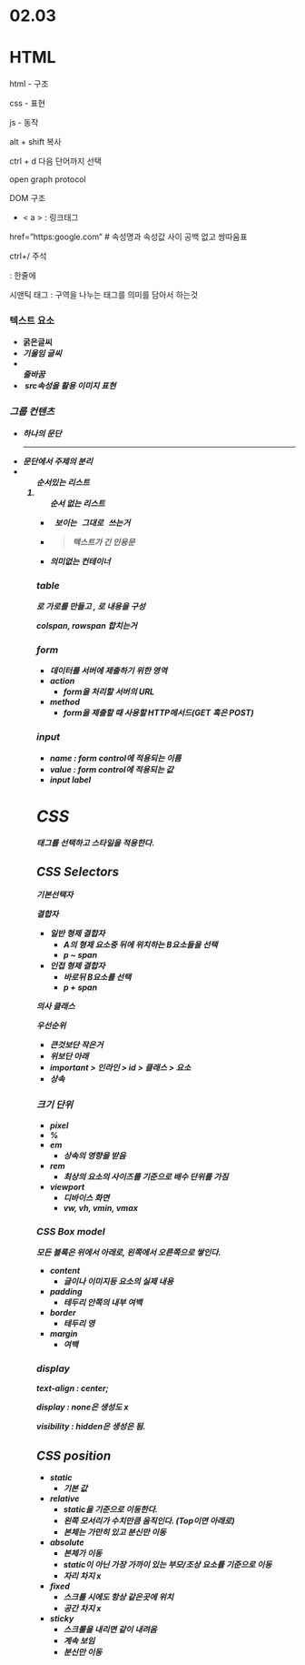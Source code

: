 # 02.03
# HTML

html - 구조

css - 표현

js - 동작

alt + shift 복사

ctrl + d 다음 단어까지 선택

open graph protocol

DOM 구조

- < a > : 링크태그

href=”https:google.com” # 속성명과 속성값 사이 공백 없고 쌍따움표

ctrl+/  주석

<span> : 한줄에

시맨틱 태그 : 구역을 나누는 태그를 의미를 담아서 하는것

### 텍스트 요소

- <b> 굵은글씨
- <i> 기울임 글씨
- <br> 줄바꿈
- <img> src속성을 활용 이미지 표현

### 그룹 컨텐츠

- <p> 하나의 문단
- <hr> 문단에서 주제의 분리
- <ol> 순서있는 리스트
- <ul> 순서 없는 리스트
- <pre> 보이는 그대로 쓰는거
- <blockquote> 텍스트가 긴 인용문
- <div> 의미없는 컨테이너

### table

<thead>

<tbody>

<tfoot>

<tr> 로 가로를 만들고 <th>, <td>로 내용을 구성

colspan, rowspan 합치는거

### form

- 데이터를 서버에 제출하기 위한 영역
- action
    - form을 처리할 서버의 URL
- method
    - form을 제출할 때 사용할 HTTP메서드(GET 혹은 POST)

### input

- name : form control에 적용되는 이름
- value : form control에 적용되는 값
- input label
# CSS

태그를 선택하고 스타일을 적용한다.
## CSS Selectors

기본선택자

결합자

- 일반 형제 결합자
    - A의 형제 요소중 뒤에 위치하는 B요소들을 선택
    - p ~ span
- 인접 형제 결합자
    - 바로뒤 B요소를 선택
    - p + span

의사 클래스

우선순위

- 큰것보단 작은거
- 위보단 아래
- important > 인라인 > id > 클래스 > 요소
- 상속
### 크기 단위

- pixel
- %
- em
    - 상속의 영향을 받음
- rem
    - 최상의 요소의 사이즈를 기준으로 배수 단위를 가짐
- viewport
    - 디바이스 화면
    - vw, vh, vmin, vmax

### CSS Box model

모든 블록은 위에서 아래로, 왼쪽에서 오른쪽으로 쌓인다.

- content
    - 글이나 이미지등 요소의 실제 내용
- padding
    - 테두리 안쪽의 내부 여백
- border
    - 테두리 영
- margin
    - 여백

### display

text-align : center;

display : none은 생성도 x

visibility : hidden은 생성은 됨.
## CSS position
- static
    - 기본 값
- relative
    - static을 기준으로 이동한다.
    - 왼쪽 모서리가 수치만큼 움직인다. (Top이면 아래로)
    - 본체는 가만히 있고 분신만 이동
- absolute
    - 본체가 이동
    - static이 아닌 가장 가까이 있는 부모/조상 요소를 기준으로 이동
    - 자리 차지 x
- fixed
    - 스크롤 시에도 항상 같은곳에 위치
    - 공간 차지 x
- sticky
    - 스크롤을 내리면 같이 내려옴
    - 계속 보임
    - 분신만 이동